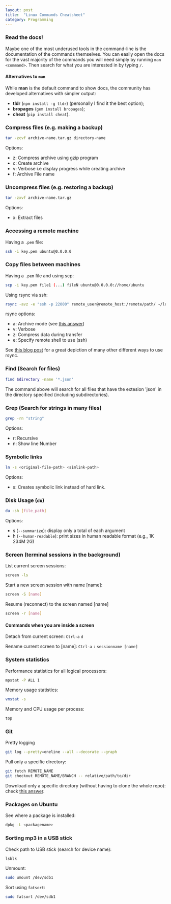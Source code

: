```yaml
---
layout: post
title:  "Linux Commands Cheatsheet"
category: Programming
---
```


<!-- # Useful linux commands -->

### Read the docs!

Maybe one of the most underused tools in the command-line is the documentation of the commands themselves. You can easily open the docs for the vast majority of the commands you will need simply by running `man <command>`. Then search for what you are interested in by typing `/`.

#### Alternatives to `man`

While **man** is the default command to show docs, the community has developed alternatives with simpler output:

- **tldr** (`npm install -g tldr`) (personally I find it the best option);
- **bropages** (`gem install bropages`);
- **cheat** (`pip install cheat`).

### Compress files (e.g. making a backup)
```bash
tar -zcvf archive-name.tar.gz directory-name
```
Options:

- z: Compress archive using gzip program
- c: Create archive
- v: Verbose i.e display progress while creating archive
- f: Archive File name

### Uncompress files (e.g. restoring a backup)
```bash
tar -zxvf archive-name.tar.gz
```
Options:

- x: Extract files


### Accessing a remote machine
Having a `.pem` file:
```bash
ssh -i key.pem ubuntu@0.0.0.0
```


### Copy files between machines
Having a `.pem` file and using scp:
```bash
scp -i key.pem file1 (...) fileN ubuntu@0.0.0.0://home/ubuntu
```

Using rsync via ssh:
```bash
rsync -avz -e "ssh -p 22000" remote_user@remote_host:/remote/path/ ~/local/path/
```
rsync options:

- a: Archive mode (see [this answer](https://serverfault.com/a/141778/360330))
- v: Verbose
- z: Compress data during transfer
- e: Specify remote shell to use (ssh)

See [this blog post](https://www.tecmint.com/rsync-local-remote-file-synchronization-commands/) for a great depiction of many other different ways to use rsync.

### Find (Search for files)

```bash
find $directory -name '*.json'
```
The command above will search for all files that have the extesion 'json' in the directory specified (including subdirectories).


### Grep (Search for strings in many files)
```bash
grep -rn "string"
```
Options:

- r: Recursive
- n: Show line Number


### Symbolic links
```bash
ln -s <original-file-path> <simlink-path>
```

Options:

- s: Creates symbolic link instead of hard link.


### Disk Usage (`du`)
```bash
du -sh [file_path]
```
Options:

- s (`--summarize`): display only a total of each argument
- h (`--human-readable`): print sizes in human readable format (e.g., 1K 234M 2G)


### Screen (terminal sessions in the background)

List current screen sessions:
```bash
screen -ls
```

Start a new screen session with name [name]:
```bash
screen -S [name]
```

Resume (reconnect) to the screen named [name]
```bash
screen -r [name]
```

#### Commands when you are inside a screen

Detach from current screen:
`Ctrl-a` `d`

Rename current screen to [name]:
`Ctrl-a` `:` `sessionname [name]`


### System statistics

Performance statistics for all logical processors:
```bash
mpstat -P ALL 1
```

Memory usage statistics:
```bash
vmstat -s
```

Memory and CPU usage per process:
```bash
top
```

### Git

Pretty logging
```bash
git log --pretty=oneline --all --decorate --graph
```

Pull only a specific directory:
```bash
git fetch REMOTE_NAME
git checkout REMOTE_NAME/BRANCH -- relative/path/to/dir
```

Download only a specific directory (without having to clone the whole repo):
check [this answer](https://stackoverflow.com/a/18194523/5103881).


### Packages on Ubuntu

See where a package is installed:
```bash
dpkg -L <packagename>
```


### Sorting mp3 in a USB stick

Check path to USB stick (search for device name):
```bash
lsblk
```

Unmount:
```bash
sudo umount /dev/sdb1
```

Sort using `fatsort`:
```bash
sudo fatsort /dev/sdb1
```

